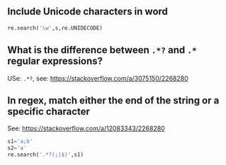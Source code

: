 ## Include Unicode characters in word
```python
re.search('\w',s,re.UNIDECODE)
```
## What is the difference between `.*?`  and `.*` regular expressions?
USe: `.*?`, see: https://stackoverflow.com/a/3075150/2268280
## In regex, match either the end of the string or a specific character
See: https://stackoverflow.com/a/12083343/2268280
```python
s1='a;b'
s2='a'
re.search('.*?(;|$)',s1)
```
